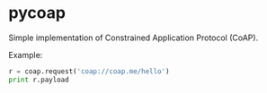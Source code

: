 pycoap
======

Simple implementation of Constrained Application Protocol (CoAP).

Example:
```python
r = coap.request('coap://coap.me/hello')
print r.payload
```
